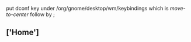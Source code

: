 put dconf key under /org/gnome/desktop/wm/keybindings which is *move-to-center* follow by ;

## ['<Control><Alt>Home'] ##
